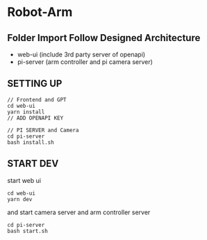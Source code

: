 # Robot-Arm

## Folder Import Follow Designed Architecture
- web-ui (include 3rd party server of openapi)
- pi-server (arm controller and pi camera server)

## SETTING UP
```
// Frontend and GPT
cd web-ui
yarn install
// ADD OPENAPI KEY
```

```
// PI SERVER and Camera
cd pi-server
bash install.sh
```

## START DEV
start web ui
```
cd web-ui
yarn dev
```

and start camera server and arm controller server

```
cd pi-server
bash start.sh
```
